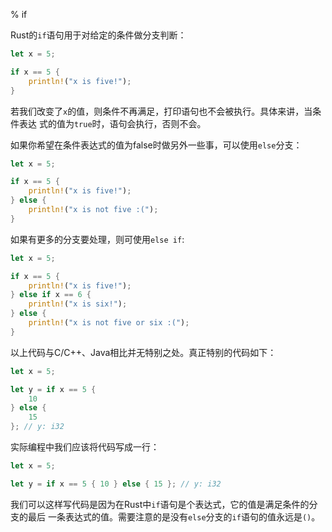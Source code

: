 % if

Rust的`if`语句用于对给定的条件做分支判断：

```rust
let x = 5;

if x == 5 {
    println!("x is five!");
}
```

若我们改变了`x`的值，则条件不再满足，打印语句也不会被执行。具体来讲，当条件表达
式的值为`true`时，语句会执行，否则不会。

如果你希望在条件表达式的值为false时做另外一些事，可以使用`else`分支：

```rust
let x = 5;

if x == 5 {
    println!("x is five!");
} else {
    println!("x is not five :(");
}
```

如果有更多的分支要处理，则可使用`else if`:

```rust
let x = 5;

if x == 5 {
    println!("x is five!");
} else if x == 6 {
    println!("x is six!");
} else {
    println!("x is not five or six :(");
}
```

以上代码与C/C++、Java相比并无特别之处。真正特别的代码如下：

```rust
let x = 5;

let y = if x == 5 {
    10
} else {
    15
}; // y: i32
```

实际编程中我们应该将代码写成一行：

```rust
let x = 5;

let y = if x == 5 { 10 } else { 15 }; // y: i32
```

我们可以这样写代码是因为在Rust中`if`语句是个表达式，它的值是满足条件的分支的最后
一条表达式的值。需要注意的是没有`else`分支的`if`语句的值永远是`()`。
